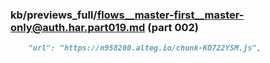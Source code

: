 ### kb/previews_full/flows__master-first__master-only@auth.har.part019.md (part 002)

```md
    "url": "https://n958200.alteg.io/chunk-KO722YSM.js",
       
```

```
